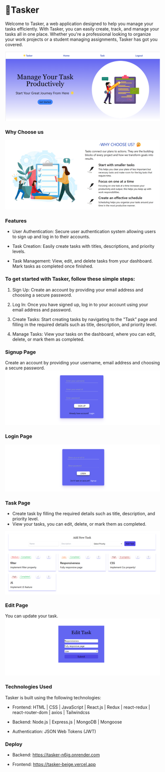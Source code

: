 # 🌟Tasker
Welcome to Tasker, a web application designed to help you manage your tasks efficiently. With Tasker, you can easily create, track, and manage your tasks all in one place. Whether you're a professional looking to organize your work projects or a student managing assignments, Tasker has got you covered.

<img src='./frontend/public/Images/Home.png' alt=''/>

### Why Choose us
<img src='./frontend/public/Images/Why.png' alt=''/>

### Features
- User Authentication: Secure user authentication system allowing users to sign up and log in to their accounts.

- Task Creation: Easily create tasks with titles, descriptions, and priority levels.

- Task Management: View, edit, and delete tasks from your dashboard. Mark tasks as completed once finished.

### To get started with Tasker, follow these simple steps:

1. Sign Up: Create an account by providing your email address and choosing a secure password.

2. Log In: Once you have signed up, log in to your account using your email address and password.

3. Create Tasks: Start creating tasks by navigating to the "Task" page and filling in the required details such as title, description, and priority level.

4. Manage Tasks: View your tasks on the dashboard, where you can edit, delete, or mark them as completed.

### Signup Page
Create an account by providing your username, email address and choosing a secure password.
<img src='./frontend/public/Images/Signup.png' alt=''/>

### Login Page
<img src='./frontend/public/Images/Login.png' alt=''/>

### Task Page
- Create task by filling the required details such as title, description, and priority level.
- View your tasks, you can edit, delete, or mark them as completed.
<img src='./frontend/public/Images/Task.png' alt=''/>

### Edit Page
You can update your task.
<img src='./frontend/public/Images/Edit.png' alt=''/>

### Technologies Used
Tasker is built using the following technologies:

- Frontend: HTML | CSS | JavaScript | React.js | Redux | react-redux | react-router-dom | axios | Tailwindcss 

- Backend: Node.js | Express.js | MongoDB | Mongoose

- Authentication: JSON Web Tokens (JWT)

### Deploy
- Backend: https://tasker-n6jg.onrender.com

- Frontend: https://tasker-beige.vercel.app